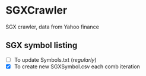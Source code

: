 # SGXCrawler
SGX crawler, data from Yahoo finance

## SGX symbol listing
- [ ] To update Symbols.txt (_regularly_)
- [x] To create new SGXSymbol.csv each comb iteration
